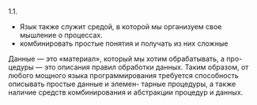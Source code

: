 
1.1.
- Язык также служит средой, в которой мы организуем свое мышление о процессах.
- комбинировать простые понятия и получать из них сложные

Данные — это «материал», который мы хотим обрабатывать, а про-
цедуры — это описания правил обработки данных. Таким образом, от любого мощного
языка программирования требуется способность описывать простые данные и элемен-
тарные процедуры, а также наличие средств комбинирования и абстракции процедур и
данных.
